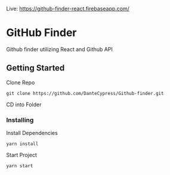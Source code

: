 Live: https://github-finder-react.firebaseapp.com/

# GitHub Finder

Github finder utilizing React and Github API

## Getting Started
Clone Repo
```
git clone https://github.com/DanteCypress/Github-finder.git
```
CD into Folder

### Installing

Install Dependencies
```
yarn install
```

Start Project
 ```
 yarn start
 ```
